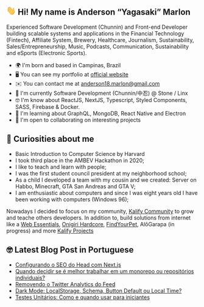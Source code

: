<img src="https://github.com/tairosonloa/tairosonloa/blob/main/assets/wave.gif?raw=true" width="25px"/> Hi! My name is Anderson “Yagasaki” Marlon
----------------------------

Experienced Software Development (Chunnin) and Front-end Developer building scalable systems and applications in the Financial Technology (Fintech), Affiliate System, Brewery, Healthcare, Journalism, Sustainability, Sales/Entrepreneurship, Music, Podcasts, Communication, Sustainability and eSports (Electronic Sports).

- 🌍  I'm born and based in Campinas, Brazil
- 🖥️  You can see my portfolio at [official website](http://yagasaki.vercel.app/about)
- ✉️  You can contact me at [anderson18.marlon@gmail.com](mailto:anderson18.marlon@gmail.com)
- 🚀  I'm currently Software Development (Chunnin/中忍) @ Stone / Linx
- 🤓  I'm know about ReactJS, NextJS, Typescript, Styled Components, SASS, Firebase & Docker.
- 🧠  I'm learning about GraphQL, MongoDB, React Native and Electron
- 🤝  I'm open to collaborating on interesting projects

🚀 Curiosities about me
----------------------------

- Basic Introduction to Computer Science by Harvard
- I took third place in the AMBEV Hackathon in 2020;
- I like to teach and learn with people;
- I was the first student council president at my neighborhood school;
- As a child I developed a team with my cousin and we created: Server on Habbo, Minecraft, GTA San Andreas and GTA V;
- I am enthusiastic about computers and since I was eight years old I have been working with computers (Windows 96);

Nowadays I decided to focus on my community, [Kalify Community](https://discord.gg/jhSepmE7nN) to grow and teache others developers. In addition to, build solutions from internet like a [Web Essentials](https://webessentials.vercel.app), [Onigiri Hardcore](https://onigirihardcore.vercel.app), [FindYourPet](https://findyourpet.vercel.app), AlôGarapa (in progress) and more [Kalify Projects](https://kalify.vercel.app/projetos)

🤓 Latest Blog Post in Portuguese
----------------------------
- [Configurando o SEO do Head com Next.js](https://yagasaki.dev/blog/configurando-o-seo-do-head-com-nextjs)
- [Quando decidir se é melhor trabalhar em um monorepo ou repositórios individuais?](https://yagasaki.dev/blog/quando-decidir-se-e-melhor-trabalhar-em-um-monorepo-ou-repositorios-individuais)
- [Removendo o Twitter Analytics do Feed](https://yagasaki.dev/blog/removendo-o-twitter-analytics-do-feed)
- [Dark Mode: LocalStorage, Schema, Button Default ou Local Time?](https://yagasaki.dev/blog/dark-mode-localstorage-scheme-button-default-ou-local-time)
- [Testes Unitários: Como e quando usar para iniciantes](https://yagasaki.dev/blog/testes-unitarios-como-e-quando-usar-para-iniciantes)
